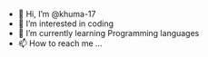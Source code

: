 - 👋 Hi, I’m @khuma-17
- 👀 I’m interested in coding
- 🌱 I’m currently learning Programming languages
- 📫 How to reach me ...

<!---
khuma-17/khuma-17 is a ✨ special ✨ repository because its `README.md` (this file) appears on your GitHub profile.
You can click the Preview link to take a look at your changes.
--->
